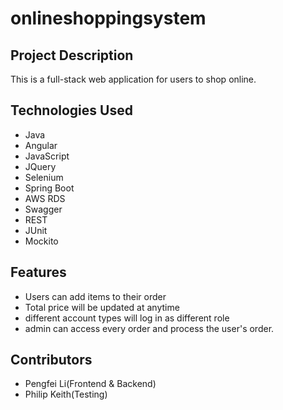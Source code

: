 # onlineshoppingsystem

## Project Description

This is a full-stack web application for users to shop online. 

## Technologies Used
- Java
- Angular
- JavaScript
- JQuery
- Selenium 
- Spring Boot
- AWS RDS
- Swagger
- REST
- JUnit
- Mockito

## Features
- Users can add items to their order
- Total price will be updated at anytime
- different account types will log in as different role
- admin can access every order and process the user's order.

## Contributors
- Pengfei Li(Frontend & Backend)
- Philip Keith(Testing)

